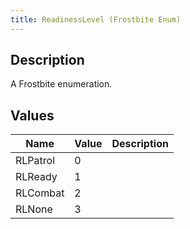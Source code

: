 ```yaml
---
title: ReadinessLevel (Frostbite Enum)
---
```

## Description

A Frostbite enumeration.

## Values

| Name     | Value | Description |
| -------- | ----- | ----------- |
| RLPatrol | 0     |             |
| RLReady  | 1     |             |
| RLCombat | 2     |             |
| RLNone   | 3     |             |

